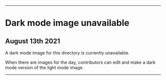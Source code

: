 
***
 
# Dark mode image unavailable
 
## August 13th 2021
 
A dark mode image for this directory is currently unavailable.
 
When there are images for the day, contributors can edit and make a dark mode version of the light mode image.
 
***
